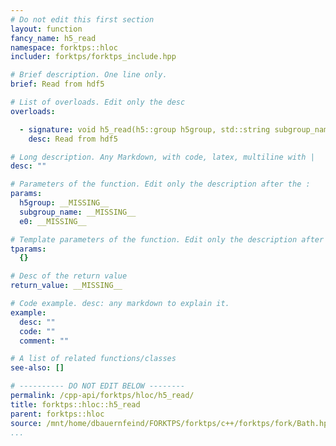 ```yaml
---
# Do not edit this first section
layout: function
fancy_name: h5_read
namespace: forktps::hloc
includer: forktps/forktps_include.hpp

# Brief description. One line only.
brief: Read from hdf5

# List of overloads. Edit only the desc
overloads:

  - signature: void h5_read(h5::group h5group, std::string subgroup_name, forktps::hloc &e0)
    desc: Read from hdf5

# Long description. Any Markdown, with code, latex, multiline with |
desc: ""

# Parameters of the function. Edit only the description after the :
params:
  h5group: __MISSING__
  subgroup_name: __MISSING__
  e0: __MISSING__

# Template parameters of the function. Edit only the description after the :
tparams:
  {}

# Desc of the return value
return_value: __MISSING__

# Code example. desc: any markdown to explain it.
example:
  desc: ""
  code: ""
  comment: ""

# A list of related functions/classes
see-also: []

# ---------- DO NOT EDIT BELOW --------
permalink: /cpp-api/forktps/hloc/h5_read/
title: forktps::hloc::h5_read
parent: forktps::hloc
source: /mnt/home/dbauernfeind/FORKTPS/forktps/c++/forktps/fork/Bath.hpp
...
```


